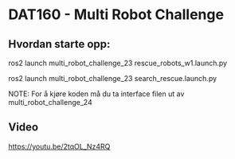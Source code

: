 # DAT160 - Multi Robot Challenge

## Hvordan starte opp:

ros2 launch multi_robot_challenge_23 rescue_robots_w1.launch.py

ros2 launch multi_robot_challenge_23 search_rescue.launch.py

NOTE: For å kjøre koden må du ta interface filen ut av multi_robot_challenge_24

## Video
https://youtu.be/2tqOL_Nz4RQ
